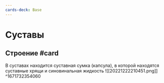 ```yaml
---
cards-deck: Base
---
```


# Суставы

## Строение #card 
В суставах находится суставная сумка (капсула), в которой находятся суставные хрящи и синовинальная жидкость
![[20221222210451.png]]
^1671732354060
